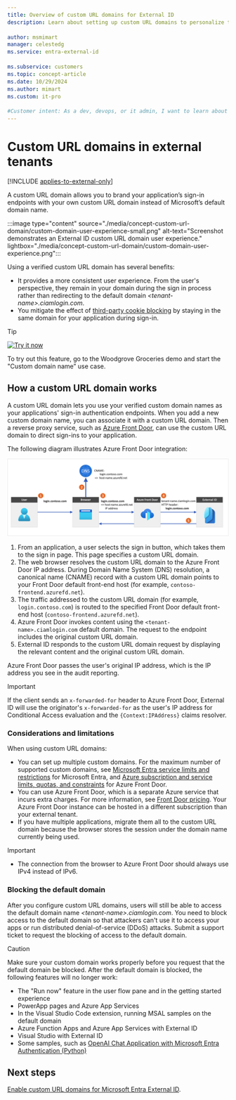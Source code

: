 ```yaml
---
title: Overview of custom URL domains for External ID
description: Learn about setting up custom URL domains to personalize the authentication sign-in endpoints for the external customers and consumers of your app.
 
author: msmimart
manager: celestedg
ms.service: entra-external-id
 
ms.subservice: customers
ms.topic: concept-article
ms.date: 10/29/2024
ms.author: mimart
ms.custom: it-pro

#Customer intent: As a dev, devops, or it admin, I want to learn about personalizing my application’s sign-in endpoints with my own branding or naming instead of Microsoft’s default domain name by using a custom URL domain.
---
```


# Custom URL domains in external tenants

[!INCLUDE [applies-to-external-only](../includes/applies-to-external-only.md)]

A custom URL domain allows you to brand your application’s sign-in endpoints with your own custom URL domain instead of Microsoft’s default domain name.

:::image type="content" source="./media/concept-custom-url-domain/custom-domain-user-experience-small.png" alt-text="Screenshot demonstrates an External ID custom URL domain user experience." lightbox="./media/concept-custom-url-domain/custom-domain-user-experience.png":::

Using a verified custom URL domain has several benefits:

- It provides a more consistent user experience. From the user's perspective, they remain in your domain during the sign in process rather than redirecting to the default domain *&lt;tenant-name&gt;.ciamlogin.com*.
- You mitigate the effect of [third-party cookie blocking](~/identity-platform/reference-third-party-cookies-spas.md) by staying in the same domain for your application during sign-in.

> [!TIP]
> [![Try it now](./media/common/try-it-now.png)](https://woodgrovedemo.com/#usecase=CustomDomain)
>
> To try out this feature, go to the Woodgrove Groceries demo and start the "Custom domain name” use case.

## How a custom URL domain works

A custom URL domain lets you use your verified custom domain names as your applications' sign-in authentication endpoints. When you add a new custom domain name, you can associate it with a custom URL domain. Then a reverse proxy service, such as [Azure Front Door](https://azure.microsoft.com/services/frontdoor/), can use the custom URL domain to direct sign-ins to your application.

The following diagram illustrates Azure Front Door integration:

![Diagram showing Azure Front Door integration with External ID.](media/concept-custom-url-domain/custom-domain-network-flow.png)

1. From an application, a user selects the sign in button, which takes them to the sign in page. This page specifies a custom URL domain.
1. The web browser resolves the custom URL domain to the Azure Front Door IP address. During Domain Name System (DNS) resolution, a canonical name (CNAME) record with a custom URL domain points to your Front Door default front-end host (for example, `contoso-frontend.azurefd.net`).
1. The traffic addressed to the custom URL domain (for example, `login.contoso.com`) is routed to the specified Front Door default front-end host (`contoso-frontend.azurefd.net`).
1. Azure Front Door invokes content using the `<tenant-name>.ciamlogin.com` default domain. The request to the endpoint includes the original custom URL domain.
1. External ID responds to the custom URL domain request by displaying the relevant content and the original custom URL domain.

Azure Front Door passes the user's original IP address, which is the IP address you see in the audit reporting.

> [!IMPORTANT]
> If the client sends an `x-forwarded-for` header to Azure Front Door, External ID will use the originator's `x-forwarded-for` as the user's IP address for Conditional Access evaluation and the `{Context:IPAddress}` claims resolver.

### Considerations and limitations

When using custom URL domains:

- You can set up multiple custom domains. For the maximum number of supported custom domains, see [Microsoft Entra service limits and restrictions](~/identity/users/directory-service-limits-restrictions.md) for Microsoft Entra, and [Azure subscription and service limits, quotas, and constraints](/azure/azure-resource-manager/management/azure-subscription-service-limits#azure-front-door-classic-limits) for Azure Front Door.
- You can use Azure Front Door, which is a separate Azure service that incurs extra charges. For more information, see [Front Door pricing](https://azure.microsoft.com/pricing/details/frontdoor). Your Azure Front Door instance can be hosted in a different subscription than your external tenant.
- If you have multiple applications, migrate them all to the custom URL domain because the browser stores the session under the domain name currently being used.

> [!IMPORTANT]
>
>- The connection from the browser to Azure Front Door should always use IPv4 instead of IPv6.

### Blocking the default domain

After you configure custom URL domains, users will still be able to access the default domain name *&lt;tenant-name&gt;.ciamlogin.com*. You need to block access to the default domain so that attackers can't use it to access your apps or run distributed denial-of-service (DDoS) attacks. Submit a support ticket to request the blocking of access to the default domain.

> [!CAUTION]
> Make sure your custom domain works properly before you request that the default domain be blocked. After the default domain is blocked, the following features will no longer work:
>
>- The "Run now" feature in the user flow pane and in the getting started experience
>- PowerApp pages and Azure App Services
>- In the Visual Studio Code extension, running MSAL samples on the default domain
>- Azure Function Apps and Azure App Services with External ID
>- Visual Studio with External ID
>- Some samples, such as [OpenAI Chat Application with Microsoft Entra Authentication (Python)](https://github.com/Azure-Samples/openai-chat-app-entra-auth-builtin/blob/main/README.md)

## Next steps

[Enable custom URL domains for Microsoft Entra External ID](how-to-custom-url-domain.md).